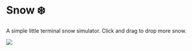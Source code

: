 # Snow ❄️

A simple little terminal snow simulator. Click and drag to drop more snow.

![](./img/demo.gif)
